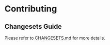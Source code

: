 # Contributing

## Changesets Guide

Please refer to [CHANGESETS.md](./CHANGESETS.md) for more details.
